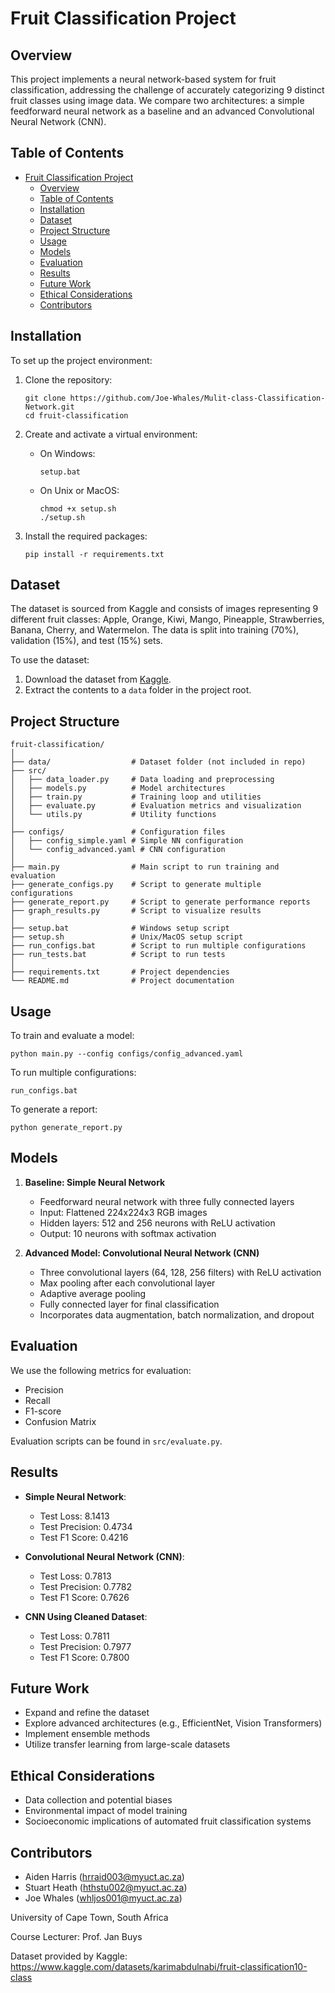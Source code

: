 # Fruit Classification Project

## Overview

This project implements a neural network-based system for fruit classification, addressing the challenge of accurately categorizing 9 distinct fruit classes using image data. We compare two architectures: a simple feedforward neural network as a baseline and an advanced Convolutional Neural Network (CNN).

## Table of Contents

- [Fruit Classification Project](#fruit-classification-project)
  - [Overview](#overview)
  - [Table of Contents](#table-of-contents)
  - [Installation](#installation)
  - [Dataset](#dataset)
  - [Project Structure](#project-structure)
  - [Usage](#usage)
  - [Models](#models)
  - [Evaluation](#evaluation)
  - [Results](#results)
  - [Future Work](#future-work)
  - [Ethical Considerations](#ethical-considerations)
  - [Contributors](#contributors)

## Installation

To set up the project environment:

1. Clone the repository:
   ```
   git clone https://github.com/Joe-Whales/Mulit-class-Classification-Network.git
   cd fruit-classification
   ```

2. Create and activate a virtual environment:
   - On Windows:
     ```
     setup.bat
     ```
   - On Unix or MacOS:
     ```
     chmod +x setup.sh
     ./setup.sh
     ```

3. Install the required packages:
   ```
   pip install -r requirements.txt
   ```

## Dataset

The dataset is sourced from Kaggle and consists of images representing 9 different fruit classes: Apple, Orange, Kiwi, Mango, Pineapple, Strawberries, Banana, Cherry, and Watermelon. The data is split into training (70%), validation (15%), and test (15%) sets.

To use the dataset:
1. Download the dataset from [Kaggle](https://www.kaggle.com/datasets/karimabdulnabi/fruit-classification10-class).
2. Extract the contents to a `data` folder in the project root.

## Project Structure

```
fruit-classification/
│
├── data/                  # Dataset folder (not included in repo)
├── src/
│   ├── data_loader.py     # Data loading and preprocessing
│   ├── models.py          # Model architectures
│   ├── train.py           # Training loop and utilities
│   ├── evaluate.py        # Evaluation metrics and visualization
│   └── utils.py           # Utility functions
│
├── configs/               # Configuration files
│   ├── config_simple.yaml # Simple NN configuration
│   └── config_advanced.yaml # CNN configuration
│
├── main.py                # Main script to run training and evaluation
├── generate_configs.py    # Script to generate multiple configurations
├── generate_report.py     # Script to generate performance reports
├── graph_results.py       # Script to visualize results
│
├── setup.bat              # Windows setup script
├── setup.sh               # Unix/MacOS setup script
├── run_configs.bat        # Script to run multiple configurations
├── run_tests.bat          # Script to run tests
│
├── requirements.txt       # Project dependencies
└── README.md              # Project documentation
```

## Usage

To train and evaluate a model:

```
python main.py --config configs/config_advanced.yaml
```

To run multiple configurations:

```
run_configs.bat
```

To generate a report:

```
python generate_report.py
```

## Models

1. **Baseline: Simple Neural Network**
   - Feedforward neural network with three fully connected layers
   - Input: Flattened 224x224x3 RGB images
   - Hidden layers: 512 and 256 neurons with ReLU activation
   - Output: 10 neurons with softmax activation

2. **Advanced Model: Convolutional Neural Network (CNN)**
   - Three convolutional layers (64, 128, 256 filters) with ReLU activation
   - Max pooling after each convolutional layer
   - Adaptive average pooling
   - Fully connected layer for final classification
   - Incorporates data augmentation, batch normalization, and dropout

## Evaluation

We use the following metrics for evaluation:
- Precision
- Recall
- F1-score
- Confusion Matrix

Evaluation scripts can be found in `src/evaluate.py`.

## Results

- **Simple Neural Network**:
  - Test Loss: 8.1413
  - Test Precision: 0.4734
  - Test F1 Score: 0.4216

- **Convolutional Neural Network (CNN)**:
  - Test Loss: 0.7813
  - Test Precision: 0.7782
  - Test F1 Score: 0.7626

- **CNN Using Cleaned Dataset**:
  - Test Loss: 0.7811
  - Test Precision: 0.7977
  - Test F1 Score: 0.7800

## Future Work

- Expand and refine the dataset
- Explore advanced architectures (e.g., EfficientNet, Vision Transformers)
- Implement ensemble methods
- Utilize transfer learning from large-scale datasets

## Ethical Considerations

- Data collection and potential biases
- Environmental impact of model training
- Socioeconomic implications of automated fruit classification systems

## Contributors

- Aiden Harris (hrraid003@myuct.ac.za)
- Stuart Heath (hthstu002@myuct.ac.za)
- Joe Whales (whljos001@myuct.ac.za)

University of Cape Town, South Africa

Course Lecturer: Prof. Jan Buys

Dataset provided by Kaggle: https://www.kaggle.com/datasets/karimabdulnabi/fruit-classification10-class
